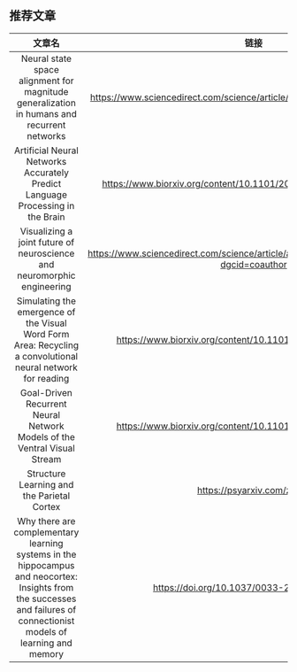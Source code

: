 ## 推荐文章
|文章名 | 链接 | 
| :---: | :---: | 
| Neural state space alignment for magnitude generalization in humans and recurrent networks | https://www.sciencedirect.com/science/article/abs/pii/S0896627321000787 | 
| Artificial Neural Networks Accurately Predict Language Processing in the Brain | https://www.biorxiv.org/content/10.1101/2020.06.26.174482v1?rss=1 | 
| Visualizing a joint future of neuroscience and neuromorphic engineering | https://www.sciencedirect.com/science/article/abs/pii/S089662732100009X?dgcid=coauthor | 
| Simulating the emergence of the Visual Word Form Area: Recycling a convolutional neural network for reading | https://www.biorxiv.org/content/10.1101/2021.02.15.431235v1 | 
| Goal-Driven Recurrent Neural Network Models of the Ventral Visual Stream | https://www.biorxiv.org/content/10.1101/2021.02.17.431717v1 | 
| Structure Learning and the Parietal Cortex  | https://psyarxiv.com/zfxj2/  | 
|  Why there are complementary learning systems in the hippocampus and neocortex: Insights from the successes and failures of connectionist models of learning and memory |  https://doi.org/10.1037/0033-295X.102.3.419 | 
